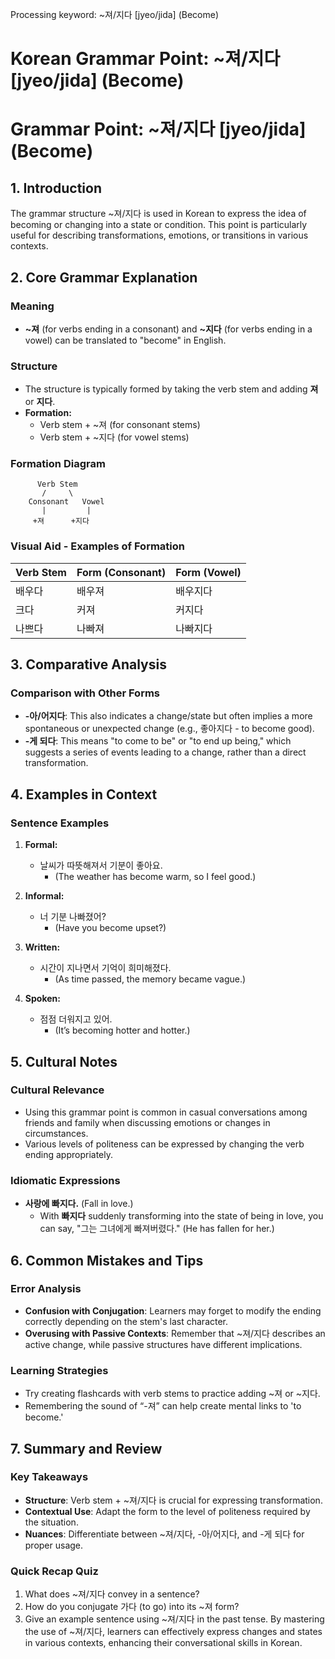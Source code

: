 Processing keyword: ~져/지다 [jyeo/jida] (Become)
# Korean Grammar Point: ~져/지다 [jyeo/jida] (Become)
# Grammar Point: ~져/지다 [jyeo/jida] (Become)
## 1. Introduction
The grammar structure ~져/지다 is used in Korean to express the idea of becoming or changing into a state or condition. This point is particularly useful for describing transformations, emotions, or transitions in various contexts.
## 2. Core Grammar Explanation
### Meaning
- **~져** (for verbs ending in a consonant) and **~지다** (for verbs ending in a vowel) can be translated to "become" in English. 
### Structure
- The structure is typically formed by taking the verb stem and adding **져** or **지다**.
- **Formation:**
  - Verb stem + ~져 (for consonant stems)
  - Verb stem + ~지다 (for vowel stems)
### Formation Diagram
```
      Verb Stem
       /     \
    Consonant   Vowel
       |         |
     +져      +지다
```
### Visual Aid - Examples of Formation
| Verb Stem | Form (Consonant) | Form (Vowel) |
|-----------|------------------|--------------|
| 배우다    | 배우져          | 배우지다     |
| 크다      | 커져            | 커지다       |
| 나쁘다    | 나빠져          | 나빠지다     |
## 3. Comparative Analysis
### Comparison with Other Forms
- **-아/어지다**: This also indicates a change/state but often implies a more spontaneous or unexpected change (e.g., 좋아지다 - to become good).
- **-게 되다**: This means "to come to be" or "to end up being," which suggests a series of events leading to a change, rather than a direct transformation.
## 4. Examples in Context
### Sentence Examples
1. **Formal:**
   - 날씨가 따뜻해져서 기분이 좋아요.
     - (The weather has become warm, so I feel good.)
  
2. **Informal:**
   - 너 기분 나빠졌어?
     - (Have you become upset?)
3. **Written:**
   - 시간이 지나면서 기억이 희미해졌다.
     - (As time passed, the memory became vague.)
4. **Spoken:**
   - 점점 더워지고 있어.
     - (It’s becoming hotter and hotter.)
## 5. Cultural Notes
### Cultural Relevance
- Using this grammar point is common in casual conversations among friends and family when discussing emotions or changes in circumstances.
- Various levels of politeness can be expressed by changing the verb ending appropriately.
### Idiomatic Expressions
- **사랑에 빠지다.** (Fall in love.)
  - With **빠지다** suddenly transforming into the state of being in love, you can say, "그는 그녀에게 빠져버렸다." (He has fallen for her.)
## 6. Common Mistakes and Tips
### Error Analysis
- **Confusion with Conjugation**: Learners may forget to modify the ending correctly depending on the stem's last character.
- **Overusing with Passive Contexts**: Remember that ~져/지다 describes an active change, while passive structures have different implications.
### Learning Strategies
- Try creating flashcards with verb stems to practice adding ~져 or ~지다.
- Remembering the sound of “-져” can help create mental links to 'to become.'
## 7. Summary and Review
### Key Takeaways
- **Structure**: Verb stem + ~져/지다 is crucial for expressing transformation.
- **Contextual Use**: Adapt the form to the level of politeness required by the situation.
- **Nuances**: Differentiate between ~져/지다, -아/어지다, and -게 되다 for proper usage.
### Quick Recap Quiz
1. What does ~져/지다 convey in a sentence?
2. How do you conjugate 가다 (to go) into its ~져 form?
3. Give an example sentence using ~져/지다 in the past tense. 
By mastering the use of ~져/지다, learners can effectively express changes and states in various contexts, enhancing their conversational skills in Korean.

